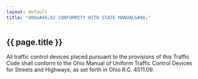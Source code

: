 ```yaml
---
layout: default 
title: "406&#46;02 CONFORMITY WITH STATE MANUAL&#46;"
---
```


{{ page.title }}
----------------

All traffic control devices placed pursuant to the provisions of this
Traffic Code shall conform to the Ohio Manual of Uniform Traffic Control
Devices for Streets and Highways, as set forth in Ohio R.C. 4511.09.

